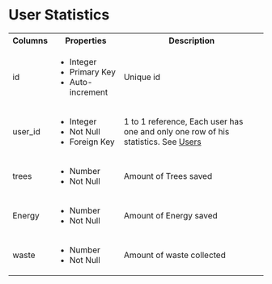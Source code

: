 # User Statistics

<table>
  <tr>
    <th>Columns</th>
    <th>Properties</th>
    <th>Description</th>
  </tr>
  <tr>
    <td>id</td>
    <td>
      <ul>
        <li>Integer</li>
        <li>Primary Key</li>
        <li>Auto-increment</li>
      </ul>
    </td>
    <td>Unique id</td>
  </tr>
  <tr>
    <td>user_id</td>
    <td>
      <ul>
        <li>Integer</li>
        <li>Not Null</li>
        <li>Foreign Key</li>
      </ul>
    </td>
    <td>1 to 1 reference, Each user has one and only one row of his statistics. See <a href="./01_Users.md">Users</a></td>
  </tr>
  <tr>
    <td>trees</td>
    <td>
      <ul>
        <li>Number</li>
        <li>Not Null</li>
      </ul>
    </td>
    <td>Amount of Trees saved</td>
  </tr>
  <tr>
    <td>Energy</td>
    <td>
      <ul>
        <li>Number</li>
        <li>Not Null</li>
      </ul>
    </td>
    <td>Amount of Energy saved</td>
  </tr>
  <tr>
    <td>waste</td>
    <td>
      <ul>
        <li>Number</li>
        <li>Not Null</li>
      </ul>
    </td>
    <td>Amount of waste collected</td>
  </tr>
</table>
